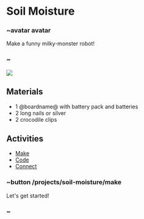 # Soil Moisture


### ~avatar avatar

Make a funny milky-monster robot!

### ~

![](/static/mb/projects/soil-moisture.jpg)

## Materials

* 1 @boardname@ with battery pack and batteries
* 2 long nails or silver
* 2 crocodile clips

## Activities

* [Make](/projects/soil-moisture/make)  
* [Code](/projects/soil-moisture/code)
* [Connect](/projects/soil-moisture/connect)

### ~button /projects/soil-moisture/make

Let's get started!

### ~
